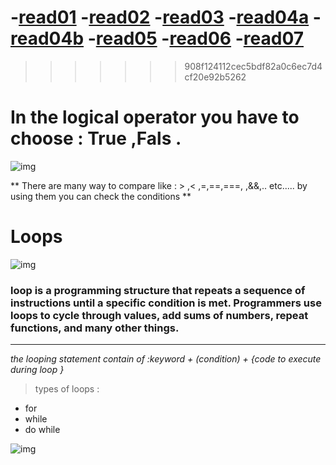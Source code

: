 -[read01](read01.md)
-[read02](read02.md)
-[read03](read03.md)
-[read04a](read04a.md)
-[read04b](read04b.md)
-[read05](read05.md)
-[read06](read06.md)
-[read07](read07.md)
=======
>>>>>>> 908f124112cec5bdf82a0c6ec7d4cf20e92b5262




# In the logical operator you have to choose : True ,Fals .


![img](https://www.researchgate.net/profile/Ernesto-C-B-De-Matos-2/publication/288671030/figure/tbl1/AS:668782779453446@1536461648306/2-B-Notation-Logical-Operators.png)

 ** There are many way to compare like : > ,< ,=,==,===,
,&&,.. etc..... by using them you can check the conditions ** 


# Loops 

![img](https://media.geeksforgeeks.org/wp-content/uploads/Loop1.png)

 ### loop is a programming structure that repeats a sequence of instructions until a specific condition is met. Programmers use loops to cycle through values, add sums of numbers, repeat functions, and many other things.
 ---------------------------


 *the looping statement contain of :keyword + (condition) + {code to execute during loop
}*

> types of loops  :
* for 
* while 
* do while

![img](https://designshack.net/wp-content/uploads/prog101-2.jpg)
